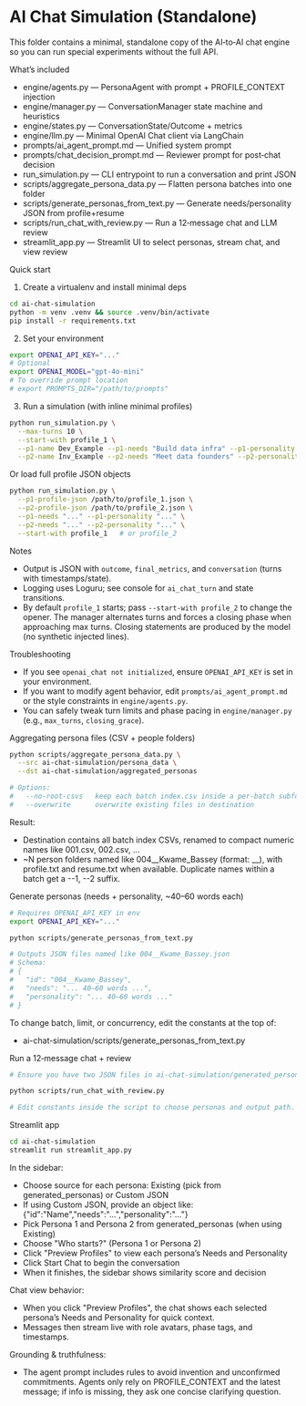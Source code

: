 # AI Chat Simulation (Standalone)

This folder contains a minimal, standalone copy of the AI‑to‑AI chat engine so you can run special experiments without the full API.

What’s included
- engine/agents.py — PersonaAgent with prompt + PROFILE_CONTEXT injection
- engine/manager.py — ConversationManager state machine and heuristics
- engine/states.py — ConversationState/Outcome + metrics
- engine/llm.py — Minimal OpenAI Chat client via LangChain
- prompts/ai_agent_prompt.md — Unified system prompt
- prompts/chat_decision_prompt.md — Reviewer prompt for post‑chat decision
- run_simulation.py — CLI entrypoint to run a conversation and print JSON
- scripts/aggregate_persona_data.py — Flatten persona batches into one folder
- scripts/generate_personas_from_text.py — Generate needs/personality JSON from profile+resume
- scripts/run_chat_with_review.py — Run a 12‑message chat and LLM review
- streamlit_app.py — Streamlit UI to select personas, stream chat, and view review

Quick start
1) Create a virtualenv and install minimal deps
```bash
cd ai-chat-simulation
python -m venv .venv && source .venv/bin/activate
pip install -r requirements.txt
```
2) Set your environment
```bash
export OPENAI_API_KEY="..."
# Optional
export OPENAI_MODEL="gpt-4o-mini"
# To override prompt location
# export PROMPTS_DIR="/path/to/prompts"
```
3) Run a simulation (with inline minimal profiles)
```bash
python run_simulation.py \
  --max-turns 10 \
  --start-with profile_1 \
  --p1-name Dev_Example --p1-needs "Build data infra" --p1-personality "Direct" \
  --p2-name Inv_Example --p2-needs "Meet data founders" --p2-personality "Analytical"
```

Or load full profile JSON objects
```bash
python run_simulation.py \
  --p1-profile-json /path/to/profile_1.json \
  --p2-profile-json /path/to/profile_2.json \
  --p1-needs "..." --p1-personality "..." \
  --p2-needs "..." --p2-personality "..." \
  --start-with profile_1   # or profile_2
```

Notes
- Output is JSON with `outcome`, `final_metrics`, and `conversation` (turns with timestamps/state).
- Logging uses Loguru; see console for `ai_chat_turn` and state transitions.
- By default `profile_1` starts; pass `--start-with profile_2` to change the opener. The manager alternates turns and forces a closing phase when approaching max turns. Closing statements are produced by the model (no synthetic injected lines).

Troubleshooting
- If you see `openai_chat not initialized`, ensure `OPENAI_API_KEY` is set in your environment.
- If you want to modify agent behavior, edit `prompts/ai_agent_prompt.md` or the style constraints in `engine/agents.py`.
- You can safely tweak turn limits and phase pacing in `engine/manager.py` (e.g., `max_turns`, `closing_grace`).

Aggregating persona files (CSV + people folders)
```bash
python scripts/aggregate_persona_data.py \
  --src ai-chat-simulation/persona_data \
  --dst ai-chat-simulation/aggregated_personas

# Options:
#   --no-root-csvs   keep each batch index.csv inside a per-batch subfolder instead of root
#   --overwrite      overwrite existing files in destination
```
Result:
- Destination contains all batch index CSVs, renamed to compact numeric names like 001.csv, 002.csv, ...
- ~N person folders named like 004__Kwame_Bassey (format: <batchId>__<Name>), with profile.txt and resume.txt when available. Duplicate names within a batch get a --1, --2 suffix.

Generate personas (needs + personality, ~40–60 words each)
```bash
# Requires OPENAI_API_KEY in env
export OPENAI_API_KEY="..."

python scripts/generate_personas_from_text.py

# Outputs JSON files named like 004__Kwame_Bassey.json
# Schema:
# {
#   "id": "004__Kwame_Bassey",
#   "needs": "... 40–60 words ...",
#   "personality": "... 40–60 words ..."
# }
```
To change batch, limit, or concurrency, edit the constants at the top of:
- ai-chat-simulation/scripts/generate_personas_from_text.py

Run a 12‑message chat + review
```bash
# Ensure you have two JSON files in ai-chat-simulation/generated_personas

python scripts/run_chat_with_review.py

# Edit constants inside the script to choose personas and output path.
```

Streamlit app
```bash
cd ai-chat-simulation
streamlit run streamlit_app.py
```
In the sidebar:
- Choose source for each persona: Existing (pick from generated_personas) or Custom JSON
- If using Custom JSON, provide an object like: {"id":"Name","needs":"...","personality":"..."}
- Pick Persona 1 and Persona 2 from generated_personas (when using Existing)
- Choose "Who starts?" (Persona 1 or Persona 2)
- Click "Preview Profiles" to view each persona’s Needs and Personality
- Click Start Chat to begin the conversation
- When it finishes, the sidebar shows similarity score and decision

Chat view behavior:
- When you click "Preview Profiles", the chat shows each selected persona’s Needs and Personality for quick context.
- Messages then stream live with role avatars, phase tags, and timestamps.

Grounding & truthfulness:
- The agent prompt includes rules to avoid invention and unconfirmed commitments. Agents only rely on PROFILE_CONTEXT and the latest message; if info is missing, they ask one concise clarifying question.
